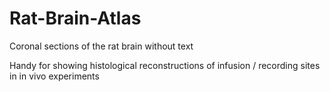 # Rat-Brain-Atlas
Coronal sections of the rat brain without text

Handy for showing histological reconstructions of infusion / recording sites in in vivo experiments
